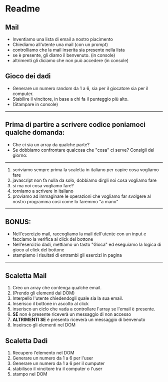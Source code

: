 # Readme

## Mail

- Inventiamo una lista di email a nostro piacimento
- Chiediamo all'utente una mail (con un prompt)
- controlliamo che la mail inserita sia presente nella lista
- se è presente, gli diamo il benvenuto. (in console)
- altrimenti gli diciamo che non può accedere (in console)

## Gioco dei dadi

- Generare un numero random da 1 a 6, sia per il giocatore sia per il computer.
- Stabilire il vincitore, in base a chi fa il punteggio più alto.
- (Stampare in console)
<hr>

## Prima di partire a scrivere codice poniamoci qualche domanda:

- Che ci sia un array da qualche parte?
- Se dobbiamo confrontare qualcosa che "cosa" ci serve? Consigli del giorno:
<hr>

1. scriviamo sempre prima la scaletta in italiano per capire cosa vogliamo fare
2. javascript non fa nulla da solo, dobbiamo dirgli noi cosa vogliamo fare
3. si ma noi cosa vogliamo fare?
4. torniamo a scrivere in italiano
5. proviamo ad immaginare le operazioni che vogliamo far svolgere al nostro
programma così come lo faremmo "a mano"
<hr>

## BONUS:

- Nell'esercizio mail, raccogliamo la mail dell'utente con un input e facciamo
  la verifica al click del bottone
- Nell'esercizio dadi, mettiamo un tasto "Gioca" ed eseguiamo la logica di gioco
  al click del bottone
- stampiamo i risultati di entrambi gli esercizi in pagina
<hr>

## Scaletta Mail

1. Creo un array che contenga qualche email.
1. (Prendo gli elementi dal DOM)
1. Interpello l'utente chiedendogli quale sia la sua email.
1. Inserisco il bottone in ascolto al click
1. inserisco un ciclo che vada a controllare l'array se l'email è presente.
1. **SE** non è presente riceverà un messaggio di non accesso
1. **ALTRIMENTI SE** è presento riceverà un messaggio di benvenuto
1. Inseirsco gli elementi nel DOM

## Scaletta Dadi

1. Recupero l'elemento nel DOM
1. Generare un numero da 1 a 6 per l'user
1. Generare un numero da 1 a 6 per il cumputer
1. stabilisco il vincitore tra il computer o l'user
1. stampo nel DOM
